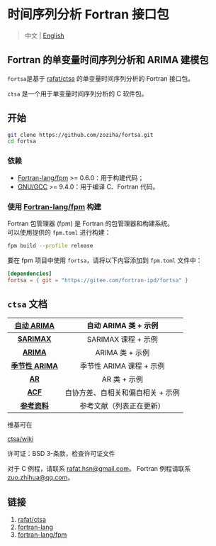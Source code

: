 # 时间序列分析 Fortran 接口包

> 中文 | [English](./README.md)

## Fortran 的单变量时间序列分析和 ARIMA 建模包

`fortsa`是基于 [rafat/ctsa](https://github.com/rafat/ctsa) 的单变量时间序列分析的 Fortran 接口包。

`ctsa` 是一个用于单变量时间序列分析的 C 软件包。

## 开始

```sh
git clone https://github.com/zoziha/fortsa.git
cd fortsa
```
### 依赖

- [Fortran-lang/fpm][1] >= 0.6.0：用于构建代码；
- [GNU/GCC][2] >= 9.4.0：用于编译 C、Fortran 代码。

[1]: https://github.com/fortran-lang/fpm
[2]: https://gcc.gnu.org/

### 使用 [Fortran-lang/fpm][1] 构建

Fortran 包管理器 (fpm) 是 Fortran 的包管理器和构建系统。<br>
可以使用提供的 `fpm.toml` 进行构建：

```sh
fpm build --profile release
```

要在 fpm 项目中使用 `fortsa`，请将以下内容添加到 `fpm.toml` 文件中：

```toml
[dependencies]
fortsa = { git = "https://gitee.com/fortran-ipd/fortsa" }
```
## `ctsa` 文档

|**[自动 ARIMA](https://github.com/rafat/ctsa/wiki/AUTO-ARIMA)**|自动 ARIMA 类 + 示例 |
|:------------------------------------------------:|:----------------------------------:|
|**[SARIMAX](https://github.com/rafat/ctsa/wiki/SARIMAX/)**| SARIMAX 课程 + 示例 |
|**[ARIMA](https://github.com/rafat/ctsa/wiki/ARIMA)**| ARIMA 类 + 示例 |
|**[季节性 ARIMA](https://github.com/rafat/ctsa/wiki/SARIMA)**|季节性 ARIMA 课程 + 示例 |
|**[AR](https://github.com/rafat/ctsa/wiki/AR)** | AR 类 + 示例 |
|**[ACF](https://github.com/rafat/ctsa/wiki/ACF)** |自协方差、自相关和偏自相关 + 示例|
|**[参考资料](https://github.com/rafat/ctsa/wiki/References)**|参考文献（列表正在更新） |

维基可在

[ctsa/wiki](https://github.com/rafat/ctsa/wiki)

许可证：BSD 3-条款，检查许可证文件

对于 C 例程，请联系 rafat.hsn@gmail.com。
Fortran 例程请联系 zuo.zhihua@qq.com。

## 链接

1. [rafat/ctsa](https://github.com/rafat/ctsa)
2. [fortran-lang](https://fortran-lang.org/learn/)
3. [fortran-lang/fpm](https://github.com/fortran-lang/fpm)